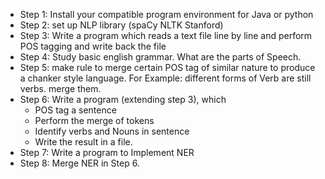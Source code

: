 - Step 1: Install your compatible program environment for Java or python
- Step 2: set up NLP library (spaCy NLTK Stanford)
- Step 3: Write a program which reads a text file line by line and perform POS tagging and write back the file
- Step 4: Study basic english grammar. What are the parts of Speech. 
- Step 5: make rule to merge certain POS tag of similar nature to produce a chanker style language. For Example: different forms of Verb are still verbs. merge them.
- Step 6: Write a program (extending step 3), which 
  - POS tag a sentence
  - Perform the merge of tokens
  - Identify verbs and Nouns in sentence
  - Write the result in a file.
- Step 7: Write a program to Implement NER 
- Step 8: Merge NER in Step 6.
